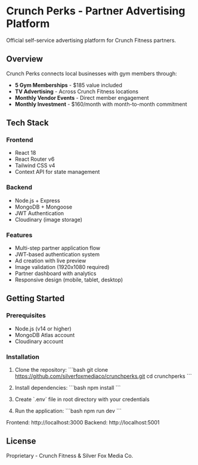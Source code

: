 # Crunch Perks - Partner Advertising Platform

Official self-service advertising platform for Crunch Fitness partners.

## Overview

Crunch Perks connects local businesses with gym members through:
- **5 Gym Memberships** - $185 value included
- **TV Advertising** - Across Crunch Fitness locations
- **Monthly Vendor Events** - Direct member engagement
- **Monthly Investment** - $160/month with month-to-month commitment

## Tech Stack

### Frontend
- React 18
- React Router v6
- Tailwind CSS v4
- Context API for state management

### Backend
- Node.js + Express
- MongoDB + Mongoose
- JWT Authentication
- Cloudinary (image storage)

### Features
- Multi-step partner application flow
- JWT-based authentication system
- Ad creation with live preview
- Image validation (1920x1080 required)
- Partner dashboard with analytics
- Responsive design (mobile, tablet, desktop)

## Getting Started

### Prerequisites
- Node.js (v14 or higher)
- MongoDB Atlas account
- Cloudinary account

### Installation

1. Clone the repository:
\`\`\`bash
git clone https://github.com/silverfoxmediaco/crunchperks.git
cd crunchperks
\`\`\`

2. Install dependencies:
\`\`\`bash
npm install
\`\`\`

3. Create \`.env\` file in root directory with your credentials

4. Run the application:
\`\`\`bash
npm run dev
\`\`\`

Frontend: http://localhost:3000
Backend: http://localhost:5001

## License

Proprietary - Crunch Fitness & Silver Fox Media Co.
